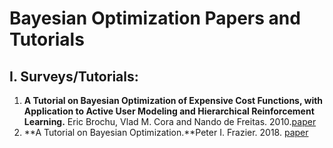 # Bayesian Optimization Papers and Tutorials

## I. Surveys/Tutorials:
1. **A Tutorial on Bayesian Optimization of Expensive Cost Functions, with Application to Active User Modeling and Hierarchical Reinforcement Learning.** Eric Brochu, Vlad M. Cora and Nando de Freitas. 2010.[paper](https://arxiv.org/pdf/1012.2599.pdf)
2. **A Tutorial on Bayesian Optimization.**Peter I. Frazier. 2018. [paper](https://arxiv.org/pdf/1807.02811.pdf)
